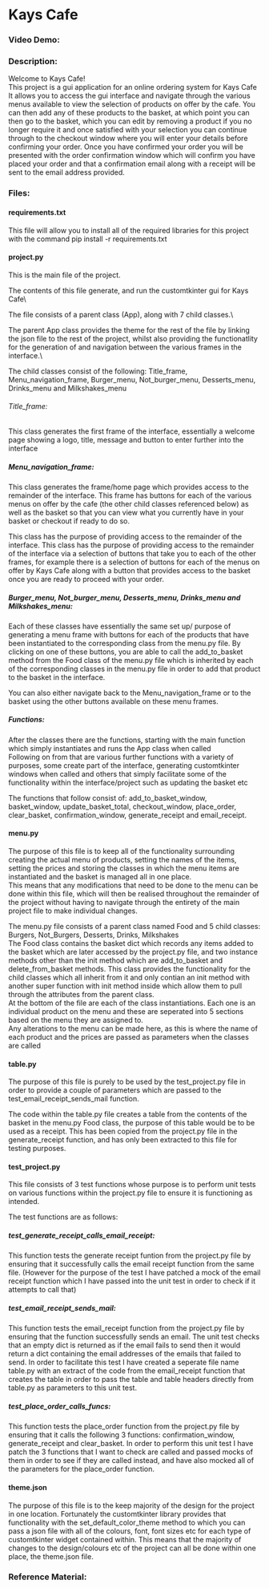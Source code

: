 # Kays Cafe
### Video Demo:
### Description:

Welcome to Kays Cafe!\
This project is a gui application for an online ordering system for Kays Cafe\
It allows you to access the gui interface and navigate through the various menus available to view the selection of products on offer by the cafe. You can then add any of these products to the basket, at which point you can then go to the basket, which you can edit by removing a product if you no longer require it and once satisfied with your selection you can continue through to the checkout window where you will enter your details before confirming your order. Once you have confirmed your order you will be presented with the order confirmation window which will confirm you have placed your order and that a confirmation email along with a receipt will be sent to the email address provided.

### Files:

#### requirements.txt

This file will allow you to install all of the required libraries for this project with the command pip install -r requirements.txt

#### project.py

This is the main file of the project.

The contents of this file generate, and run the customtkinter gui for Kays Cafe\

The file consists of a parent class (App), along with 7 child classes.\

The parent App class provides the theme for the rest of the file by linking the json file to the rest of the project, whilst also providing the functionatlity for the generation of and navigation between the various frames in the interface.\

The child classes consist of the following: Title_frame, Menu_navigation_frame, Burger_menu, Not_burger_menu, Desserts_menu, Drinks_menu and Milkshakes_menu

###### Title_frame:

This class generates the first frame of the interface, essentially a welcome page showing a logo, title, message and button to enter further into the interface

##### Menu_navigation_frame:

This class generates the frame/home page which provides access to the remainder of the interface. This frame has buttons for each of the various menus on offer by the cafe (the other child classes referenced below) as well as the basket so that you can view what you currently have in your basket or checkout if ready to do so.

This class has the purpose of providing access to the remainder of the interface. 
This class has the purpose of providing access to the remainder of the interface via a selection of buttons that take you to each of the other frames, for example there is a selection of buttons for each of the menus on offer by Kays Cafe along with a button that provides access to the basket once you are ready to proceed with your order.

##### Burger_menu, Not_burger_menu, Desserts_menu, Drinks_menu and Milkshakes_menu:

Each of these classes have essentially the same set up/ purpose of generating a menu frame with buttons for each of the products that have been instantiated to the corresponding class from the menu.py file. By clicking on one of these buttons, you are able to call the add_to_basket method from the Food class of the menu.py file which is inherited by each of the corresponding classes in the menu.py file in order to add that product to the basket in the interface.

You can also either navigate back to the Menu_navigation_frame or to the basket using the other buttons available on these menu frames.

##### Functions:

After the classes there are the functions, starting with the main function which simply instantiates and runs the App class when called\
Following on from that are various further functions with a variety of purposes, some create part of the interface, generating customtkinter windows when called and others that simply facilitate some of the functionality within the interface/project such as updating the basket etc

The functions that follow consist of: add_to_basket_window, basket_window, update_basket_total, checkout_window, place_order, clear_basket, confirmation_window, generate_receipt and email_receipt.





#### menu.py

The purpose of this file is to keep all of the functionality surrounding creating the actual menu of products, setting the names of the items, setting the prices and storing the classes in which the menu items are instantiated and the basket is managed all in one place.\
This means that any modifications that need to be done to the menu can be done within this file, which will then be realised throughout the remainder of the project without having to navigate through the entirety of the main project file to make individual changes.

The menu.py file consists of a parent class named Food and 5 child classes: Burgers, Not_Burgers, Desserts, Drinks, Milkshakes\
The Food class contains the basket dict which records any items added to the basket which are later accessed by the project.py file, and two instance methods other than the init method which are add_to_basket and delete_from_basket methods. This class provides the functionality for the child classes which all inherit from it and only contian an init method with another super function with init method inside which allow them to pull through the attributes from the parent class.\
At the bottom of the file are each of the class instantiations. Each one is an individual product on the menu and these are seperated into 5 sections based on the menu they are assigned to.\
Any alterations to the menu can be made here, as this is where the name of each product and the prices are passed as parameters when the classes are called

#### table.py

The purpose of this file is purely to be used by the test_project.py file in order to provide a couple of parameters which are passed to the test_email_receipt_sends_mail function.

The code within the table.py file creates a table from the contents of the basket in the menu.py Food class, the purpose of this table would be to be used as a receipt. This has been copied from the project.py file in the generate_receipt function, and has only been extracted to this file for testing purposes.

#### test_project.py

This file consists of 3 test functions whose purpose is to perform unit tests on various functions within the project.py file to ensure it is functioning as intended.

The test functions are as follows:

##### test_generate_receipt_calls_email_receipt:

This function tests the generate receipt funtion from the project.py file by ensuring that it successfully calls the email receipt function from the same file. (However for the purpose of the test I have patched a mock of the email receipt function which I have passed into the unit test in order to check if it attempts to call that)

##### test_email_receipt_sends_mail:

This function tests the email_receipt function from the project.py file by ensuring that the function successfully sends an email. The unit test checks that an empty dict is returned as if the email fails to send then it would return a dict containing the email addresses of the emails that failed to send. In order to facilitate this test I have created a seperate file name table.py with an extract of the code from the email_receipt function that creates the table in order to pass the table and table headers directly from table.py as parameters to this unit test.

##### test_place_order_calls_funcs:

This function tests the place_order function from the project.py file by ensuring that it calls the following 3 functions: confirmation_window, generate_receipt and clear_basket. In order to perform this unit test I have patch the 3 functions that I want to check are called and passed mocks of them in order to see if they are called instead, and have also mocked all of the parameters for the place_order function.


#### theme.json

The purpose of this file is to the keep majority of the design for the project in one location. Fortunately the customtkinter library provides that functionality with the set_default_color_theme method to which you can pass a json file with all of the colours, font, font sizes etc for each type of customtkinter widget contained within. This means that the majority of changes to the design/colours etc of the project can all be done within one place, the theme.json file.

### Reference Material:

